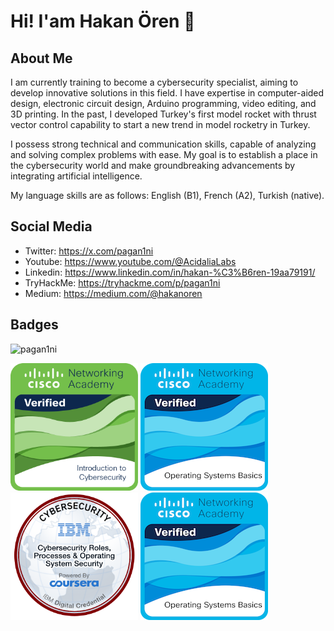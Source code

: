 # Hi! I'am Hakan Ören 👾

## About Me 

I am currently training to become a cybersecurity specialist, aiming to develop innovative solutions in this field. I have expertise in computer-aided design, electronic circuit design, Arduino programming, video editing, and 3D printing. In the past, I developed Turkey's first model rocket with thrust vector control capability to start a new trend in model rocketry in Turkey.

I possess strong technical and communication skills, capable of analyzing and solving complex problems with ease. My goal is to establish a place in the cybersecurity world and make groundbreaking advancements by integrating artificial intelligence.

My language skills are as follows: English (B1), French (A2), Turkish (native).




## Social Media
* Twitter: https://x.com/pagan1ni
* Youtube: https://www.youtube.com/@AcidaliaLabs
* Linkedin: https://www.linkedin.com/in/hakan-%C3%B6ren-19aa79191/
* TryHackMe: https://tryhackme.com/p/pagan1ni
* Medium: https://medium.com/@hakanoren

## Badges
![pagan1ni](https://github.com/user-attachments/assets/1ef05f6a-6336-4829-b08b-0c770be43885)

<img weight=204 height=204 src="introduction-to-cybersecurity.png"> <img weight=204 height=204 src="operating-systems-basics.png">
<img weight=204 height=204 src="ibm-operating-systems.png"> <img weight=204 height=204 src="operating-systems-basics.png">
